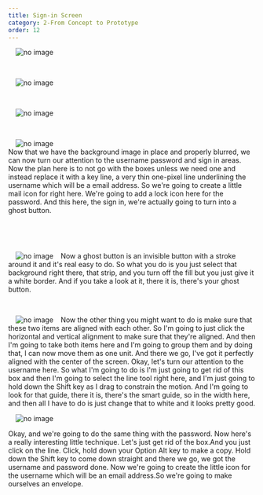 ```yaml
---
title: Sign-in Screen
category: 2-From Concept to Prototype
order: 12
---  
```

<img style="padding: 0px 15px" src="https://iwilfried.github.io/Adobe-XD-eBook/images/XD-SignIn-01.png
" alt="no image"/>  

&nbsp; 

<img style="padding: 0px 15px" src="https://iwilfried.github.io/Adobe-XD-eBook/images/XD-SignIn-02.png
" alt="no image"/> 

&nbsp;   
 
<img style="padding: 0px 15px" src="https://iwilfried.github.io/Adobe-XD-eBook/images/XD-SignIn-03.png
" alt="no image"/>  

&nbsp;   

<img style="padding: 0px 15px; float: left" src="https://iwilfried.github.io/Adobe-XD-eBook/images/XD-SignIn-04.png
" alt="no image"/>  

&nbsp;   
Now that we have the background image in place and properly blurred, we can now turn our attention to the username password and sign in areas. Now the plan here is to not go with the boxes unless we need one and instead replace it with a key line, a very thin one-pixel line underlining the username which will be a email address. So we're going to create a little mail icon for right here. We're going to add a lock icon here for the password. And this here, the sign in, we're actually going to turn into a ghost button.  

&nbsp;   

&nbsp;   

<img style="padding: 0px 15px; float: left" src="https://iwilfried.github.io/Adobe-XD-eBook/images/XD-SignIn-05.png
" alt="no image"/>  

Now a ghost button is an invisible button with a stroke around it and it's real easy to do. So what you do is you just select that background right there, that strip, and you turn off the fill but you just give it a white border. And if you take a look at it, there it is, there's your ghost button.   

&nbsp;   

<img style="padding: 0px 15px; float: left" src="https://iwilfried.github.io/Adobe-XD-eBook/images/XD-SignIn-06.png
" alt="no image"/>  

Now the other thing you might want to do is make sure that these two items are aligned with each other. So I'm going to just click the horizontal and vertical alignment to make sure that they're aligned. And then I'm going to take both items here and I'm going to group them and by doing that, I can now move them as one unit.
And there we go, I've got it perfectly aligned with the center of the screen. Okay, let's turn our attention to the username here. So what I'm going to do is I'm just going to get rid of this box and then I'm going to select the line tool right here, and I'm just going to hold down the Shift key as I drag to constrain the motion. And I'm going to look for that guide, there it is, there's the smart guide, so in the width here, and then all I have to do is just change that to white and it looks pretty good.  


<img style="padding: 0px 15px; float: left" src="https://iwilfried.github.io/Adobe-XD-eBook/images/XD-SignIn-06.png
" alt="no image"/>  

&nbsp;  

Okay, and we're going to do the same thing with the password. Now here's a really interesting little technique. Let's just get rid of the box.And you just click on the line. Click, hold down your Option Alt key to make a copy. Hold down the Shift key to come down straight and there we go, we got the username and password done. Now we're going to create the little icon for the username which will be an email address.So we're going to make ourselves an envelope.  






&nbsp;   
